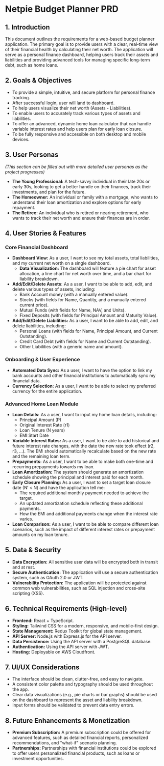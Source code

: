 # Netpie Budget Planner PRD

## 1. Introduction

This document outlines the requirements for a web-based budget planner application. The primary goal is to provide users with a clear, real-time view of their financial health by calculating their net worth. The application will serve as a personal finance dashboard, helping users track their assets and liabilities and providing advanced tools for managing specific long-term debt, such as home loans.

## 2. Goals & Objectives

- To provide a simple, intuitive, and secure platform for personal finance tracking.
- After successful login, user will land to dashboard.
- To help users visualize their net worth (Assets - Liabilities).
- To enable users to accurately track various types of assets and liabilities.
- To offer an advanced, dynamic home loan calculator that can handle variable interest rates and help users plan for early loan closure.
- To be fully responsive and accessible on both desktop and mobile devices.

## 3. User Personas

_(This section can be filled out with more detailed user personas as the project progresses)_

- **The Young Professional:** A tech-savvy individual in their late 20s or early 30s, looking to get a better handle on their finances, track their investments, and plan for the future.
- **The Homeowner:** An individual or family with a mortgage, who wants to understand their loan amortization and explore options for early repayment.
- **The Retiree:** An individual who is retired or nearing retirement, who wants to track their net worth and ensure their finances are in order.

## 4. User Stories & Features

### Core Financial Dashboard

- **Dashboard View:** As a user, I want to see my total assets, total liabilities, and my current net worth on a single dashboard.
  - **Data Visualization:** The dashboard will feature a pie chart for asset allocation, a line chart for net worth over time, and a bar chart for liability breakdown.
- **Add/Edit/Delete Assets:** As a user, I want to be able to add, edit, and delete various types of assets, including:
  - Bank Account money (with a manually entered value).
  - Stocks (with fields for Name, Quantity, and a manually entered current price).
  - Mutual Funds (with fields for Name, NAV, and Units).
  - Fixed Deposits (with fields for Principal Amount and Maturity Value).
- **Add/Edit/Delete Liabilities:** As a user, I want to be able to add, edit, and delete liabilities, including:
  - Personal Loans (with fields for Name, Principal Amount, and Current Outstanding).
  - Credit Card Debt (with fields for Name and Current Outstanding).
  - Other Liabilities (with a generic name and amount).

### Onboarding & User Experience

- **Automated Data Sync:** As a user, I want to have the option to link my bank accounts and other financial institutions to automatically sync my financial data.
- **Currency Selection:** As a user, I want to be able to select my preferred currency for the entire application.

### Advanced Home Loan Module

- **Loan Details:** As a user, I want to input my home loan details, including:
  - Principal Amount (P)
  - Original Interest Rate (r1)
  - Loan Tenure (N years)
  - EMI Start Date
- **Variable Interest Rates:** As a user, I want to be able to add historical and future interest rate changes, with the date the new rate took effect (r2, r3, ...). The EMI should automatically recalculate based on the new rate and the remaining loan term.
- **Prepayments:** As a user, I want to be able to make both one-time and recurring prepayments towards my loan.
- **Loan Amortization:** The system should generate an amortization schedule showing the principal and interest paid for each month.
- **Early Closure Planning:** As a user, I want to set a target loan closure date (N′ < N) and have the application tell me:
  - The required additional monthly payment needed to achieve the target.
  - An updated amortization schedule reflecting these additional payments.
  - How the EMI and additional payments change when the interest rate varies.
- **Loan Comparison:** As a user, I want to be able to compare different loan scenarios, such as the impact of different interest rates or prepayment amounts on my loan tenure.

## 5. Data & Security

- **Data Encryption:** All sensitive user data will be encrypted both in transit and at rest.
- **Secure Authentication:** The application will use a secure authentication system, such as OAuth 2.0 or JWT.
- **Vulnerability Protection:** The application will be protected against common web vulnerabilities, such as SQL injection and cross-site scripting (XSS).

## 6. Technical Requirements (High-level)

- **Frontend:** React + TypeScript.
- **Styling:** Tailwind CSS for a modern, responsive, and mobile-first design.
- **State Management:** Redux Toolkit for global state management.
- **API Server:** Node.js with Express.js for the API server.
- **Data Persistence:** Using the API server with a PostgreSQL database.
- **Authentication:** Using the API server with JWT.
- **Hosting:** Deployable on AWS Cloudfront.

## 7. UI/UX Considerations

- The interface should be clean, clutter-free, and easy to navigate.
- A consistent color palette and typography should be used throughout the app.
- Clear data visualizations (e.g., pie charts or bar graphs) should be used on the dashboard to represent the asset and liability breakdown.
- Input forms should be validated to prevent data entry errors.

## 8. Future Enhancements & Monetization

- **Premium Subscription:** A premium subscription could be offered for advanced features, such as detailed financial reports, personalized recommendations, and "what-if" scenario planning.
- **Partnerships:** Partnerships with financial institutions could be explored to offer users personalized financial products, such as loans or investment opportunities.
